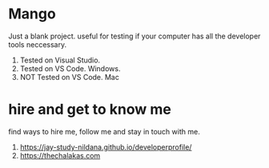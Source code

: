 # Mango

Just a blank project. useful for testing if your computer has all the developer tools neccessary. 

1. Tested on Visual Studio. 
1. Tested on VS Code. Windows.
1. NOT Tested on VS Code. Mac

# hire and get to know me

find ways to hire me, follow me and stay in touch with me.

1. https://jay-study-nildana.github.io/developerprofile/
1. https://thechalakas.com